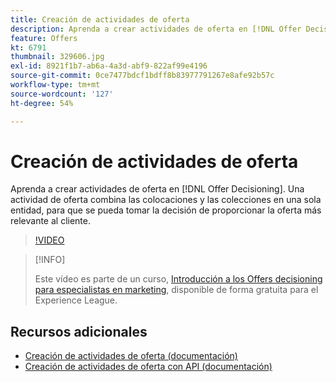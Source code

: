 ```yaml
---
title: Creación de actividades de oferta
description: Aprenda a crear actividades de oferta en [!DNL Offer Decisioning]. Una actividad de oferta combina las colocaciones y las colecciones en una sola entidad, para que se pueda tomar la decisión de proporcionar la oferta más relevante al cliente.
feature: Offers
kt: 6791
thumbnail: 329606.jpg
exl-id: 8921f1b7-ab6a-4a3d-abf9-822af99e4196
source-git-commit: 0ce7477bdcf1bdff8b83977791267e8afe92b57c
workflow-type: tm+mt
source-wordcount: '127'
ht-degree: 54%

---
```


# Creación de actividades de oferta

Aprenda a crear actividades de oferta en [!DNL Offer Decisioning]. Una actividad de oferta combina las colocaciones y las colecciones en una sola entidad, para que se pueda tomar la decisión de proporcionar la oferta más relevante al cliente.

>[!VIDEO](https://video.tv.adobe.com/v/329606?quality=12&learn=on)

>[!INFO]
>
> Este vídeo es parte de un curso, [Introducción a los Offers decisioning para especialistas en marketing](https://experienceleague.adobe.com/?recommended=ExperiencePlatform-U-1-2020.1.offerdecisioning?lang=es), disponible de forma gratuita para el Experience League.


## Recursos adicionales

* [Creación de actividades de oferta (documentación)](https://experienceleague.adobe.com/docs/offer-decisioning/using/create-offer-activities.html)
* [Creación de actividades de oferta con API (documentación)](https://experienceleague.adobe.com/docs/offer-decisioning/using/api-reference/activities-api/create.html)
